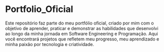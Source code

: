 # Portfolio_Oficial
Este repositório faz parte do meu portfólio oficial, criado por mim com o objetivo de aprender, praticar e demonstrar as habilidades que desenvolvi ao longo da minha jornada em Software Engineering e Programação. Aqui você encontrará projetos que refletem meu progresso, meu aprendizado e minha paixão por tecnologia e criatividade.

